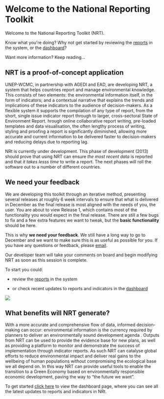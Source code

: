 # Welcome to the National Reporting Toolkit

Welcome to the National Reporting Toolkit (NRT). 

Know what you're doing? Why not get started by reviewing the [reports](/reports) in the system, or the [dashboard](/dashboard)?

Want more information? Keep reading... 

## NRT is a proof-of-concept application

UNEP-WCMC, in partnership with AGEDI and EAD, are developing NRT, a system that helps countries report and manage environmental knowledge. This consists of two elements: the environmental information itself, in the form of indicators; and a contextual narrative that explains the trends and implications of these indicators to the audience of decision-makers. As a flexible system it supports the compilation of any type of report, from the short, single issue indicator report through to larger, cross-sectoral State of Environment Report. hrough online collaborative report writing, pre-loaded templates and data visualisation,  the often lengthy process of writing, styling and proofing a report is significantly diminished, allowing more accurate and current information to be delivered faster to decision-makers and reducing delays due to reporting lag.

NRt is currently under development. This phase of development (2013) should prove that using NRT can ensure _the most recent data_ is reported and that _it takes lesss time_ to write a report. The next phases will roll the software out to a number of different countries. 

## We need your feedback 

We are developing this toolkit through an iterative method, presenting several releases at roughly 6 week intervals to ensure that what is delivered in December as the final release is most aligned with the needs of you, the user. You are about to view Release 1, which contains most of the functionality you would expect in the final release. There are still a few bugs to fix and a few extra features we want to tweak, but the **basic functionality** should be here. 

This is why **we need your feedback**. We still have a long way to go to December and we want to make sure this is as useful as possible for you. If you have any questions or feedback, please [email](mailto://eadstaff%2Bk2kokbgwnljldhc3dk9k@boards.trello.com). 

Our developer team will take your comments on board and begin modifying NRT as soon as this session is complete. 

To start you could:

- review the [reports](/reports) in the system

- or check recent updates to reports and indicators in the [dashboard](/dashboard)

![](http://s3.amazonaws.com/place-it/public/uploads/productshot/919895/breezi_placeit.png)


## What benefits will NRT generate?

With a more accurate and comprehensive flow of data, informed decision-making can occur: environmental information is the currency required by planners to deliver an environmentally sound development agenda . Outputs from NRT can be used to provide the evidence base for new plans, as well as providing a platform to monitor and demonstrate the success of implementation through indicator reports. As such NRT can catalyse global efforts to reduce environmental impact and deliver real gains to the wellbeing of human populations without compromising the ecological base we all depend on.  In this way NRT can provide useful tools to enable the transition to a Green Economy based on environmentally responsible economic development, paving the way to “the future we want”.

To get started [click here](/dashboard) to view the dashboard page, where you can see all the latest updates to reports and indicators in NRt. 





 
